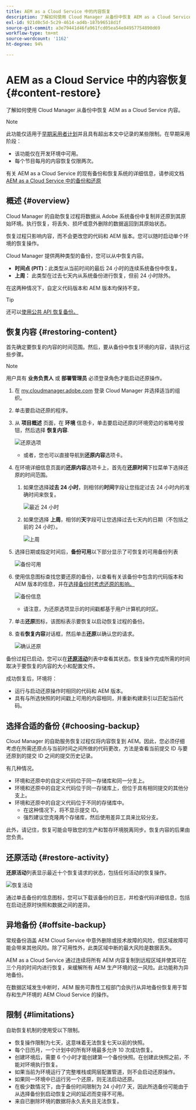 ```yaml
---
title: AEM as a Cloud Service 中的内容恢复
description: 了解如何使用 Cloud Manager 从备份中恢复 AEM as a Cloud Service 内容。
exl-id: 921d0c5d-5c29-4614-ad4b-187b96518d1f
source-git-commit: a3e79441d46fa961fcd05ea54e84957754890d69
workflow-type: tm+mt
source-wordcount: '1162'
ht-degree: 94%

---
```



# AEM as a Cloud Service 中的内容恢复 {#content-restore}

了解如何使用 Cloud Manager 从备份中恢复 AEM as a Cloud Service 内容。

>[!NOTE]
>
>此功能仅适用于[早期采用者计划](/help/implementing/cloud-manager/release-notes/current.md#early-adoption)并且具有超出本文中记录的某些限制。在早期采用阶段：
>
>* 该功能仅在开发环境中可用。
>* 每个节目每月的内容恢复仅限两次。
>
>有关 AEM as a Cloud Service 的现有备份和恢复系统的详细信息，请参阅文档[AEM as a Cloud Service 中的备份和还原](/help/operations/backup.md)

## 概述 {#overview}

Cloud Manager 的自助恢复过程将数据从 Adobe 系统备份中复制并还原到其原始环境。执行恢复，将丢失、损坏或意外删除的数据返回到其原始状态。

恢复过程只影响内容，而不会更改您的代码和 AEM 版本。您可以随时启动单个环境的恢复操作。

Cloud Manager 提供两种类型的备份，您可以从中恢复内容。

* **时间点 (PIT)：**&#x200B;此类型从当前时间的最后 24 小时的连续系统备份中恢复。
* **上周：** 此类型在过去七天内从系统备份进行恢复，但前 24 小时除外。

在这两种情况下，自定义代码版本和 AEM 版本均保持不变。

>[!TIP]
>
>还可以[使用公共 API 恢复备份。](https://developer.adobe.com/experience-cloud/cloud-manager/reference/api/)

## 恢复内容 {#restoring-content}

首先确定要恢复的内容的时间范围。然后，要从备份中恢复环境的内容，请执行这些步骤。

>[!NOTE]
>
>用户具有 **业务负责人** 或 **部署管理员** 必须登录角色才能启动还原操作。

1. 在 [my.cloudmanager.adobe.com](https://my.cloudmanager.adobe.com/) 登录 Cloud Manager 并选择适当的组织。

1. 单击要启动还原的程序。

1. 从 **项目概述** 页面，在 **环境** 信息卡，单击要启动还原的环境旁边的省略号按钮，然后选择 **恢复内容**.

   ![还原选项](assets/backup-option.png)

   * 或者，您也可以直接导航到&#x200B;**还原内容**&#x200B;选项卡。

1. 在环境详细信息页面的&#x200B;**还原内容**&#x200B;选项卡上，首先在&#x200B;**还原时间**&#x200B;下拉菜单下选择还原的时间范围。

   1. 如果您选择&#x200B;**过去 24 小时**，则相邻的&#x200B;**时间**&#x200B;字段让您指定过去 24 小时内的准确时间来恢复。

      ![最近 24 小时](assets/backup-time.png)

   1. 如果您选择 **上周**，相邻的&#x200B;**天**&#x200B;字段可让您选择过去七天内的日期（不包括之前的 24 小时）。

      ![上周](assets/backup-date.png)

1. 选择日期或指定时间后，**备份可用**&#x200B;以下部分显示了可恢复的可用备份列表

   ![备份可用](assets/backup-available.png)

1. 使用信息图标查找您要还原的备份，以查看有关该备份中包含的代码版本和 AEM 版本的信息，并在[选择备份时考虑还原的影响。](#choosing-the-right-backup)

   ![备份信息](assets/backup-info.png)

   * 请注意，为还原选项显示的时间戳都基于用户计算机的时区。

1. 单击&#x200B;**还原**&#x200B;图标，该图标表示要恢复以启动恢复过程的备份。

1. 查看&#x200B;**恢复内容**&#x200B;对话框，然后单击&#x200B;**还原**&#x200B;以确认您的请求。

   ![确认还原](assets/backup-restore.png)

备份过程已启动，您可以在&#x200B;**[还原活动](#restore-activity)**&#x200B;列表中查看其状态。恢复操作完成所需的时间取决于要恢复的内容的大小和配置文件。

成功恢复后，环境将：

* 运行与启动还原操作时相同的代码和 AEM 版本。
* 具有与所选快照的时间戳上可用的内容相同，并重新构建索引以匹配当前代码。

## 选择合适的备份 {#choosing-backup}

Cloud Manager 的自助服务恢复过程仅将内容恢复到 AEM。因此，您必须仔细考虑在所需还原点与当前时间之间所做的代码更改，方法是查看当前提交 ID 与要还原到的提交 ID 之间的提交历史记录。

有几种情况。

* 环境和还原中的自定义代码位于同一存储库和同一分支上。
* 环境和还原中的自定义代码位于同一存储库上，但位于具有相同提交的其他分支上。
* 环境和还原中的自定义代码位于不同的存储库中。
   * 在这种情况下，将不显示提交 ID。
   * 强烈建议您克隆两个存储库，然后使用差异工具来比较分支。

此外，请记住，恢复可能会导致您的生产和暂存环境脱离同步。恢复内容的后果由您负责。

## 还原活动 {#restore-activity}

**还原活动**&#x200B;列表显示最近十个恢复请求的状态，包括任何活动的恢复操作。

![恢复活动](assets/backup-activity.png)

通过单击备份的信息图标，您可以下载该备份的日志，并检查代码详细信息，包括在启动还原时快照和数据之间的差异。

## 异地备份 {#offsite-backup}

常规备份涵盖 AEM Cloud Service 中意外删除或技术故障的风险，但区域故障可能会带来其他风险。除了可用性外，此类区域中断的最大风险是数据丢失。

AEM as a Cloud Service 通过连续将所有 AEM 内容复制到远程区域并使其可在三个月的时间内进行恢复，来缓解所有 AEM 生产环境的这一风险。此功能称为异地备份。

在数据区域发生中断时，AEM 服务可靠性工程部门会执行从异地备份恢复用于暂存和生产环境的 AEM Cloud Service 的操作。

## 限制 {#limitations}

自助恢复机制的使用受以下限制。

* 恢复操作限制为七天，这意味着无法恢复七天以前的快照。
* 每个日历月，一个计划中的所有环境最多允许 10 次成功恢复。
* 创建环境后，需要 6 个小时才能创建第一个备份快照。在创建此快照之前，不能对环境执行恢复。
* 如果当前为环境运行了完整堆栈或网层配置管道，则不会启动还原操作。
* 如果同一环境中已运行另一个还原，则无法启动还原。
* 在极少数情况下，由于备份时间限制为 24 小时/7 天，因此所选备份可能由于从选择备份到启动恢复之间的延迟而变得不可用。
* 来自已删除环境的数据将永久丢失且无法恢复。
